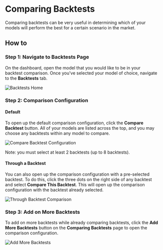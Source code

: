 # Comparing Backtests

Comparing backtests can be very useful in determining which of your models will perform the best for a certain scenario in the market.

## How to
### Step 1: Navigate to Backtests Page
On the dashboard, open the model that you would like to be in your backtest comparison. 
Once you've selected your model of choice, navigate to the **Backtests** tab.

![Backtests Home](/img/backtests/compare/backtests_home.png)

### Step 2: Comparison Configuration
#### Default
To open up the default comparison configuration, click the **Compare Backtest** button.
All of your models are listed across the top, and you may choose any backtests within any model to compare.

![Compare Backtest Configuration](/img/backtests/compare/comparison_popup.png)

Note: you must select at least 2 backtests (up to 8 backtests).  

#### Through a Backtest
You can also open up the comparison configuration with a pre-selected backtest.
To do this, click the three dots on the right side of any backtest and select **Compare This Backtest**.
This will open up the comparison configuration with the backtest already selected.

![Through Backtest Comparison](/img/backtests/compare/through_backtest_comparison.png)

### Step 3: Add on More Backtests
To add on more backtests while already comparing backtests, click the **Add More Backtests** button on the **Comparing Backtests** page to open the comparison configuration.

![Add More Backtests](/img/backtests/compare/add_more_backtests.png)

